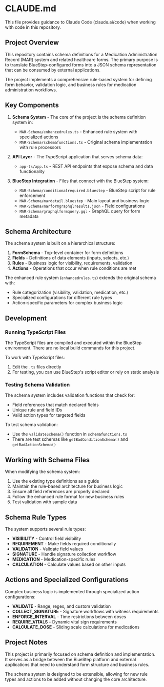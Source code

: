 # CLAUDE.md

This file provides guidance to Claude Code (claude.ai/code) when working with code in this repository.

## Project Overview

This repository contains schema definitions for a Medication Administration Record (MAR) system and related healthcare forms. The primary purpose is to translate BlueStep-configured forms into a JSON schema representation that can be consumed by external applications.

The project implements a comprehensive rule-based system for defining form behavior, validation logic, and business rules for medication administration workflows.

## Key Components

1. **Schema System** - The core of the project is the schema definition system in:
   - `MAR-Schema/enhancedrules.ts` - Enhanced rule system with specialized actions
   - `MAR-Schema/schemafunctions.ts` - Original schema implementation with rule processors

2. **API Layer** - The TypeScript application that serves schema data:
   - `app-ts/app.ts` - REST API endpoints that expose schema and data functionality

3. **BlueStep Integration** - Files that connect with the BlueStep system:
   - `MAR-Schema/conditionalrequired.bluestep` - BlueStep script for rule enforcement
   - `MAR-Schema/mardetail.bluestep` - Main layout and business logic
   - `MAR-Schema/marformgraphqlresults.json` - Field configurations
   - `MAR-Schema/graphqlformquery.gql` - GraphQL query for form metadata

## Schema Architecture

The schema system is built on a hierarchical structure:

1. **FormSchema** - Top-level container for form definitions
2. **Fields** - Definitions of data elements (inputs, selects, etc.)
3. **Rules** - Business logic for visibility, requirements, validation
4. **Actions** - Operations that occur when rule conditions are met

The enhanced rule system (`enhancedrules.ts`) extends the original schema with:
- Rule categorization (visibility, validation, medication, etc.)
- Specialized configurations for different rule types
- Action-specific parameters for complex business logic

## Development 

### Running TypeScript Files

The TypeScript files are compiled and executed within the BlueStep environment. There are no local build commands for this project.

To work with TypeScript files:

1. Edit the `.ts` files directly
2. For testing, you can use BlueStep's script editor or rely on static analysis

### Testing Schema Validation

The schema system includes validation functions that check for:
- Field references that match declared fields
- Unique rule and field IDs
- Valid action types for targeted fields

To test schema validation:
- Use the `validateSchema()` function in `schemafunctions.ts`
- There are test schemas like `getBadConditionSchema()` and `getBadActionSchema()`

## Working with Schema Files

When modifying the schema system:

1. Use the existing type definitions as a guide
2. Maintain the rule-based architecture for business logic
3. Ensure all field references are properly declared
4. Follow the enhanced rule format for new business rules
5. Test validation with sample data

## Schema Rule Types

The system supports several rule types:

- **VISIBILITY** - Control field visibility
- **REQUIREMENT** - Make fields required conditionally
- **VALIDATION** - Validate field values
- **SIGNATURE** - Handle signature collection workflow
- **MEDICATION** - Medication-specific rules
- **CALCULATION** - Calculate values based on other inputs

## Actions and Specialized Configurations

Complex business logic is implemented through specialized action configurations:

- **VALIDATE** - Range, regex, and custom validation
- **COLLECT_SIGNATURE** - Signature workflows with witness requirements
- **ENFORCE_INTERVAL** - Time restrictions between doses
- **REQUIRE_VITALS** - Dynamic vital sign requirements
- **CALCULATE_DOSE** - Sliding scale calculations for medications

## Project Notes

This project is primarily focused on schema definition and implementation. It serves as a bridge between the BlueStep platform and external applications that need to understand form structure and business rules.

The schema system is designed to be extensible, allowing for new rule types and actions to be added without changing the core architecture.
